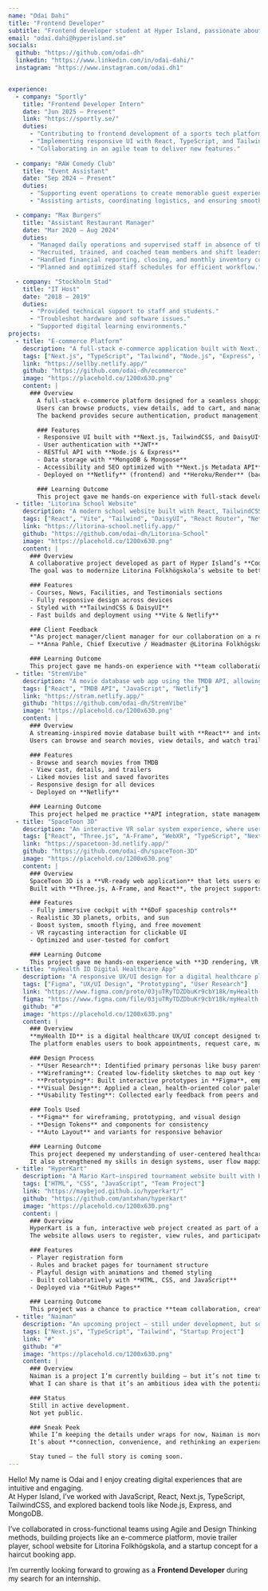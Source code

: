 ```yaml
---
name: "Odai Dahi"
title: "Frontend Developer"
subtitle: "Frontend developer student at Hyper Island, passionate about building responsive, user-friendly, and accessible web applications. Exploring fullstack development with Node.js, Express, and MongoDB."
email: "odai.dahi@hyperisland.se"
socials:
  github: "https://github.com/odai-dh"
  linkedin: "https://www.linkedin.com/in/odai-dahi/"
  instagram: "https://www.instagram.com/odai.dh1"


experience:
  - company: "Sportly"
    title: "Frontend Developer Intern"
    date: "Jun 2025 – Present"
    link: "https://sportly.se/"
    duties:
      - "Contributing to frontend development of a sports tech platform."
      - "Implementing responsive UI with React, TypeScript, and TailwindCSS."
      - "Collaborating in an agile team to deliver new features."
      
  - company: "RAW Comedy Club"
    title: "Event Assistant"
    date: "Sep 2024 – Present"
    duties:
      - "Supporting event operations to create memorable guest experiences."
      - "Assisting artists, coordinating logistics, and ensuring smooth execution."

  - company: "Max Burgers"
    title: "Assistant Restaurant Manager"
    date: "Mar 2020 – Aug 2024"
    duties:
      - "Managed daily operations and supervised staff in absence of the manager."
      - "Recruited, trained, and coached team members and shift leaders."
      - "Handled financial reporting, closing, and monthly inventory control."
      - "Planned and optimized staff schedules for efficient workflow."

  - company: "Stockholm Stad"
    title: "IT Host"
    date: "2018 – 2019"
    duties:
      - "Provided technical support to staff and students."
      - "Troubleshot hardware and software issues."
      - "Supported digital learning environments."
projects:
  - title: "E-commerce Platform"
    description: "A full-stack e-commerce application built with Next.js, Node.js/Express, and MongoDB."
    tags: ["Next.js", "TypeScript", "Tailwind", "Node.js", "Express", "MongoDB"]
    link: "https://sellby.netlify.app/"
    github: "https://github.com/odai-dh/ecommerce"
    image: "https://placehold.co/1200x630.png"
    content: |
      ### Overview
        A full-stack e-commerce platform designed for a seamless shopping experience.  
        Users can browse products, view details, add to cart, and manage their profiles.  
        The backend provides secure authentication, product management, and inventory handling.

        ### Features
        - Responsive UI built with **Next.js, TailwindCSS, and DaisyUI**  
        - User authentication with **JWT**  
        - RESTful API with **Node.js & Express**  
        - Data storage with **MongoDB & Mongoose**  
        - Accessibility and SEO optimized with **Next.js Metadata API**  
        - Deployed on **Netlify** (frontend) and **Heroku/Render** (backend)  

        ### Learning Outcome
        This project gave me hands-on experience with full-stack development, authentication, API design, accessibility, and deployment workflows.
  - title: "Litorina School Website"
    description: "A modern school website built with React, TailwindCSS, and Vite for Litorina Folkhögskola."
    tags: ["React", "Vite", "Tailwind", "DaisyUI", "React Router", "Netlify"]
    link: "https://litorina-school.netlify.app/"
    github: "https://github.com/odai-dh/Litorina-School"
    image: "https://placehold.co/1200x630.png"
    content: |
      ### Overview
      A collaborative project developed as part of Hyper Island’s **Code & Collaborate program**.  
      The goal was to modernize Litorina Folkhögskola’s website to better reflect their values and connect with younger audiences.  

      ### Features
      - Courses, News, Facilities, and Testimonials sections  
      - Fully responsive design across devices  
      - Styled with **TailwindCSS & DaisyUI**  
      - Fast builds and deployment using **Vite & Netlify**  

      ### Client Feedback
      *"As project manager/client manager for our collaboration on a redesign project for our website, Kiattisak was the link between us as a client and the Hyper Island design team. His clear and professional communication and excellent interpersonal skills made it easy for us to work together. Dealing with us as a client without any inhouse competency when it comes to website design and management, he was a great communicator and made the process easy. I would recommend Kiattisak for any role involving communication and client management."*  
      — **Anna Pahle, Chief Executive / Headmaster @Litorina Folkhögskola**  

      ### Learning Outcome
      This project gave me hands-on experience with **team collaboration, agile workflows, and delivering a real-world client solution**.
  - title: "StremVibe"
    description: "A movie database web app using the TMDB API, allowing users to browse, search, and watch trailers."
    tags: ["React", "TMDB API", "JavaScript", "Netlify"]
    link: "https://stram.netlify.app/"
    github: "https://github.com/odai-dh/StremVibe"
    image: "https://placehold.co/1200x630.png"
    content: |
      ### Overview
      A streaming-inspired movie database built with **React** and integrated with the **TMDB API**.  
      Users can browse and search movies, view details, and watch trailers.  

      ### Features
      - Browse and search movies from TMDB  
      - View cast, details, and trailers  
      - Liked movies list and saved favorites  
      - Responsive design for all devices  
      - Deployed on **Netlify**  

      ### Learning Outcome
      This project helped me practice **API integration, state management, and building a multi-page React application with reusable components**.
  - title: "SpaceToon 3D"
    description: "An interactive VR solar system experience, where users explore space from inside a cockpit spaceship."
    tags: ["React", "Three.js", "A-Frame", "WebXR", "TypeScript", "Next.js"]
    link: "https://spacetoon-3d.netlify.app/"
    github: "https://github.com/odai-dh/spaceToon-3D"
    image: "https://placehold.co/1200x630.png"
    content: |
      ### Overview
      SpaceToon 3D is a **VR-ready web application** that lets users explore the solar system in an immersive 3D cockpit experience.  
      Built with **Three.js, A-Frame, and React**, the project supports WebXR devices like Meta Quest.  

      ### Features
      - Fully immersive cockpit with **6DoF spaceship controls**  
      - Realistic 3D planets, orbits, and sun  
      - Boost system, smooth flying, and free movement  
      - VR raycasting interaction for clickable UI  
      - Optimized and user-tested for comfort  

      ### Learning Outcome
      This project gave me hands-on experience with **3D rendering, VR interactions, and WebXR integration**, combining creative design with technical implementation.
  - title: "myHealth ID Digital Healthcare App"
    description: "A responsive UX/UI design for a digital healthcare platform where users can manage appointments, prescriptions, and family health cases."
    tags: ["Figma", "UX/UI Design", "Prototyping", "User Research"]
    link: "https://www.figma.com/proto/03juTRyTDZDbuKr9cbY18k/myHealth-ID?node-id=1-4&p=f&m=draw&scaling=scale-down&content-scaling=fixed&page-id=0%3A1"
    figma: "https://www.figma.com/file/03juTRyTDZDbuKr9cbY18k/myHealth-ID"
    github: "#"
    image: "https://placehold.co/1200x630.png"
    content: |
      ### Overview
      **myHealth ID** is a digital healthcare UX/UI concept designed to simplify the way individuals and guardians access and manage healthcare services.  
      The platform enables users to book appointments, request care, manage prescriptions, and switch between profiles (such as for children under 13).

      ### Design Process
      - **User Research**: Identified primary personas like busy parents and young adults managing their health independently.
      - **Wireframing**: Created low-fidelity sketches to map out key flows (e.g., selecting patient, starting new case, viewing health card).
      - **Prototyping**: Built interactive prototypes in **Figma**, emphasizing simplicity, clarity, and accessibility.
      - **Visual Design**: Applied a clean, health-oriented color palette and icon system for intuitive navigation.
      - **Usability Testing**: Collected early feedback from peers and iterated to improve information hierarchy and mobile usability.

      ### Tools Used
      - **Figma** for wireframing, prototyping, and visual design
      - **Design Tokens** and components for consistency
      - **Auto Layout** and variants for responsive behavior

      ### Learning Outcome
      This project deepened my understanding of user-centered healthcare design, mobile-first layout strategy, and the importance of managing multiple user personas (e.g., adult + child view).  
      It also strengthened my skills in design systems, user flow mapping, and presenting a seamless digital experience for a sensitive and important use case like health management.
  - title: "HyperKart"
    description: "A Mario Kart–inspired tournament website built with HTML, CSS, and JavaScript."
    tags: ["HTML", "CSS", "JavaScript", "Team Project"]
    link: "https://maybejod.github.io/hyperkart/"
    github: "https://github.com/antxhan/hyperkart"
    image: "https://placehold.co/1200x630.png"
    content: |
      ### Overview
      HyperKart is a fun, interactive web project created as part of a team hackathon.  
      The website allows users to register, view rules, and participate in a Mario Kart–style tournament.  

      ### Features
      - Player registration form  
      - Rules and bracket pages for tournament structure  
      - Playful design with animations and themed styling  
      - Built collaboratively with **HTML, CSS, and JavaScript**  
      - Deployed via **GitHub Pages**  

      ### Learning Outcome
      This project was a chance to practice **team collaboration, creative frontend design, and interactive UI development** while keeping a playful theme.
  - title: "Naiman"
    description: "An upcoming project — still under development, but something truly unique is on the way."
    tags: ["Next.js", "TypeScript", "Tailwind", "Startup Project"]
    link: "#"
    github: "#"
    image: "https://placehold.co/1200x630.png"
    content: |
      ### Overview
      Naiman is a project I’m currently building — but it’s not time to reveal everything just yet.  
      What I can share is that it’s an ambitious idea with the potential to change how people interact with everyday services.  

      ### Status
      Still in active development.  
      Not yet public.  

      ### Sneak Peek
      While I’m keeping the details under wraps for now, Naiman is more than just another app.  
      It’s about **connection, convenience, and rethinking an experience people use every day**.  

      Stay tuned — the full story is coming soon.
---
```


Hello! My name is Odai and I enjoy creating digital experiences that are intuitive and engaging.  
At Hyper Island, I’ve worked with JavaScript, React, Next.js, TypeScript, TailwindCSS, and explored backend tools like Node.js, Express, and MongoDB.  

I’ve collaborated in cross-functional teams using Agile and Design Thinking methods, building projects like an e-commerce platform, movie trailer player, school website for Litorina Folkhögskola, and a startup concept for a haircut booking app.  

I’m currently looking forward to growing as a **Frontend Developer** during my search for an internship.

